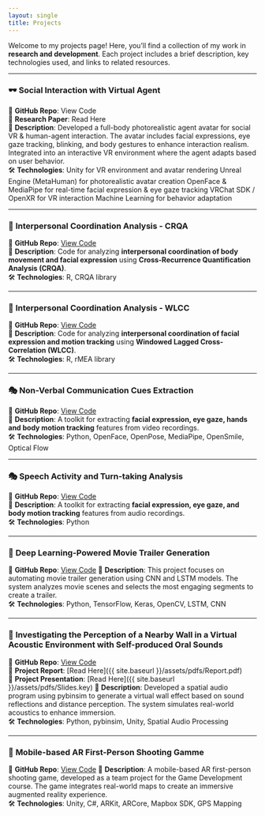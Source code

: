 ```yaml
---
layout: single
title: Projects
---
```


Welcome to my projects page! Here, you’ll find a collection of my work in **research and development**. Each project includes a brief description, key technologies used, and links to related resources.

---

### 🕶️ **Social Interaction with Virtual Agent**
📂 **GitHub Repo**: View Code  
📄 **Research Paper**: Read Here  
🚀 **Description**:
Developed a full-body photorealistic agent avatar for social VR & human-agent interaction. The avatar includes facial expressions, eye gaze tracking, blinking, and body gestures to enhance interaction realism. Integrated into an interactive VR environment where the agent adapts based on user behavior.  
🛠 **Technologies**:
Unity for VR environment and avatar rendering
Unreal Engine (MetaHuman) for photorealistic avatar creation
OpenFace & MediaPipe for real-time facial expression & eye gaze tracking
VRChat SDK / OpenXR for VR interaction
Machine Learning for behavior adaptation

---

### 🔬 **Interpersonal Coordination Analysis - CRQA**
📂 **GitHub Repo**: [View Code](https://github.com/daoramey/nonverbal-dynamics-VC-delay)  
🚀 **Description**: Code for analyzing **interpersonal coordination of body movement and facial expression** using **Cross-Recurrence Quantification Analysis (CRQA)**.  
🛠 **Technologies**: R, CRQA library

---

### 🔬 **Interpersonal Coordination Analysis - WLCC**
📂 **GitHub Repo**: [View Code](https://github.com/daoramey/nonverbal-dynamics-VC-resolution)  
🚀 **Description**: Code for analyzing **interpersonal coordination of facial expression and motion tracking** using **Windowed Lagged Cross-Correlation (WLCC)**.  
🛠 **Technologies**: R, rMEA library

---

### 🎭 **Non-Verbal Communication Cues Extraction**
📂 **GitHub Repo**: [View Code](https://github.com/daoramey/nonverbal-cues-extraction)  
🚀 **Description**: A toolkit for extracting **facial expression, eye gaze, hands and body motion tracking** features from video recordings.  
🛠 **Technologies**: Python, OpenFace, OpenPose, MediaPipe, OpenSmile, Optical Flow

---

### 🎭 **Speech Activity and Turn-taking Analysis**
📂 **GitHub Repo**: [View Code](https://github.com/your-repo)  
🚀 **Description**: A toolkit for extracting **facial expression, eye gaze, and body motion tracking** features from audio recordings.  
🛠 **Technologies**: Python

---

### 📜 **Deep Learning-Powered Movie Trailer Generation**
📂 **GitHub Repo**: [View Code](https://github.com/daoramey/movie-to-trailer) 
🚀 **Description**: This project focuses on automating movie trailer generation using CNN and LSTM models. The system analyzes movie scenes and selects the most engaging segments to create a trailer.  
🛠 **Technologies**: Python, TensorFlow, Keras, OpenCV, LSTM, CNN

---

### 📜 **Investigating the Perception of a Nearby Wall in a Virtual Acoustic Environment with Self-produced Oral Sounds**
📂 **GitHub Repo**: [View Code](https://github.com/daoramey/virtual-wall)  
📄 **Project Report**: [Read Here]({{ site.baseurl }}/assets/pdfs/Report.pdf)  
📄 **Project Presentation**: [Read Here]({{ site.baseurl }}/assets/pdfs/Slides.key)
🚀 **Description**: Developed a spatial audio program using pybinsim to generate a virtual wall effect based on sound reflections and distance perception. The system simulates real-world acoustics to enhance immersion.  
🛠 **Technologies**: Python, pybinsim, Unity, Spatial Audio Processing  

---

### 📲 **Mobile-based AR First-Person Shooting Gamme**
📂 **GitHub Repo**: [View Code](https://github.com/daoramey/ar-fps) 
🚀 **Description**: A mobile-based AR first-person shooting game, developed as a team project for the Game Development course. The game integrates real-world maps to create an immersive augmented reality experience.  
🛠 **Technologies**: Unity, C#, ARKit, ARCore, Mapbox SDK, GPS Mapping  
